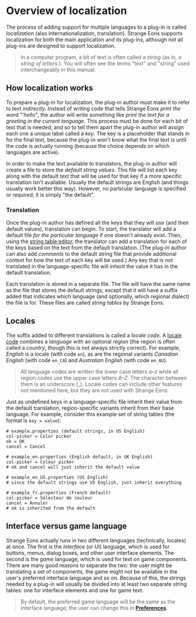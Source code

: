 # Overview of localization

The process of adding support for multiple languages to a plug-in is called *localization* (also internationalization, translation). Strange Eons supports localization for both the main application and its plug-ins, although not all plug-ins are designed to support localization.

> In a computer program, a bit of text is often called a *string* (as in, *a string of letters*.). You will often see the terms "text" and "string" used interchangeably in this manual.

## How localization works

To prepare a plug-in for localization, the plug-in author must make it to refer to text *indirectly.* Instead of writing code that tells Strange Eons *print the word "'hello"*, the author will write something like *print the text for a greeting in the current language*. This process must be done for each bit of text that is needed, and so to tell them apart the plug-in author will assign each one a unique label called a *key*. The key is a placeholder that stands in for the final text, because the plug-in won't know what the final text is until the code is actually running (because the choice depends on which languages are active).

In order to make the text available to translators, the plug-in author will create a file to store the *default string values*. This file will list each key along with the default text that will be used for that key if a more specific translation isn't available. Usually the default strings are English (and things usually work better this way). However, no particular language is specified or required; it is simply "the default".

### Translation

Once the plug-in author has defined all the keys that they will use (and their default values), translation can begin. To start, the translator will add a default file *for the particular language* if one doesn't already exist. Then, using the [string table editor](dm-res-string-table.md), the translator can add a translation for each of the keys based on the text from the default translation. (The plug-in author can also add *comments* to the default string file that provide additional context for how the text of each key will be used.) Any key that is not translated in the language-specific file will *inherit* the value it has in the default translation.

Each translation is stored in a separate file. The file will have the same name as the file that stores the default strings, except that it will have a suffix added that indicates which language (and optionally, which regional dialect) the file is for. These files are called *string tables* by Strange Eons.

## Locales

The suffix added to different translations is called a *locale code*. A [locale code](tm-locales.md) combines a *language* with an optional *region* (the region is often called a *country*, though this is not always strictly correct). For example, *English* is a locale (with code `en`), as are the regional variants *Canadian English* (with code `en_CA`) and *Australian English* (with code `en_AU`).

> All language codes are written the lower case letters *a&ndash;z* while all region codes use the upper case letters *A&ndash;Z*. The character between them is an underscore (_). Locale codes can include other features not mentioned here, but they are not used with Strange Eons.

Just as undefined keys in a language-specific file inherit their value from the default translation, region-specific variants inherit from their base language. For example, consider this example set of string tables (the format is `key = value`):

```properties
# example.properties (default strings, in US English)
col-picker = Color picker
ok = OK
cancel = Cancel
```

```properties
# example_en.properties (English default, in UK English)
col-picker = Colour picker
# ok and cancel will just inherit the default value
```

```properties
# example_en_US.properties (US English)
# since the default strings use US English, just inherit everything
```

```properties
# example_fr.properties (French default)
col-picker = Sélecteur de couleur
cancel = Annuler
# ok is inherited from the default
```

## Interface versus game language

Strange Eons actually runs in two different languages (technically, locales) at once. The first is the *interface* (or UI) language, which is used for buttons, menus, dialog boxes, and other user interface elements. The second is the *game* language, which is used for text on game components. There are many good reasons to separate the two: the user might be translating a set of components, the game might not be available in the user's preferred interface language and so on. Because of this, the strings needed by a plug-in will usually be divided into at least two separate string tables: one for interface elements and one for game text.

> By default, the preferred game language will be the same as the interface language; the user can change this in [**Preferences**](um-ui-preferences.md).